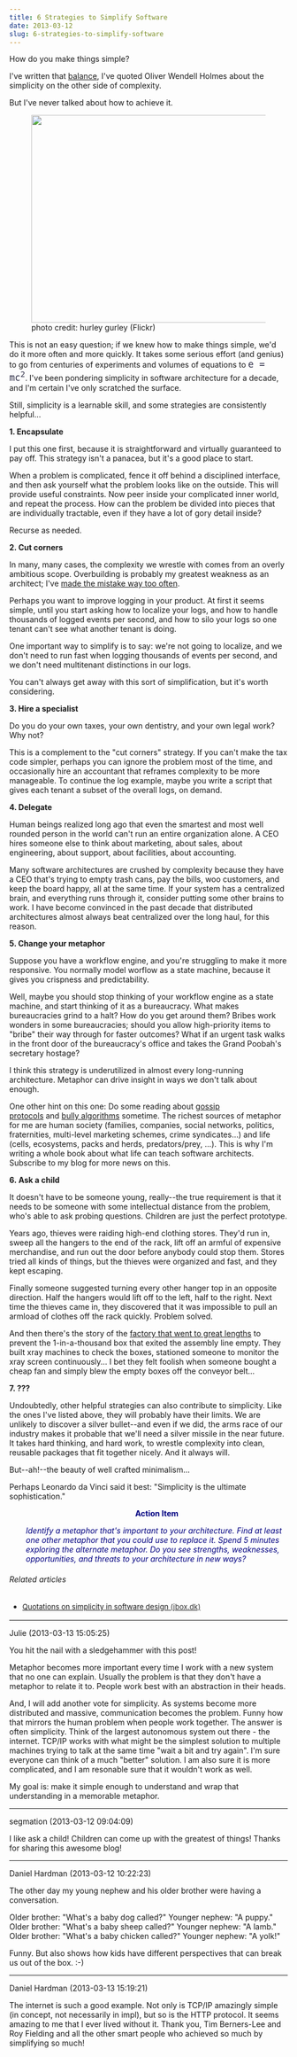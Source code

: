```yaml
---
title: 6 Strategies to Simplify Software
date: 2013-03-12
slug: 6-strategies-to-simplify-software
---
```


How do you make things simple?

I've written that <a title="The Power of Simplicity" href="good-code-is-balanced.md" target="_blank">balance</a>, I've quoted Oliver Wendell Holmes about the simplicity on the other side of complexity.

But I've never talked about how to achieve it.

<figure><img alt="" src="http://farm1.staticflickr.com/11/16139468_0d14545348.jpg" width="500" height="375" /><figcaption>photo credit: hurley gurley (Flickr)</figcaption></figure>

This is not an easy question; if we knew how to make things simple, we'd do it more often and more quickly. It takes some serious effort (and genius) to go from centuries of experiments and volumes of equations to <code style="font-size:120%;color:#303048;">e = mc<sup>2</sup></code>. I've been pondering simplicity in software architecture for a decade, and I'm certain I've only scratched the surface.

Still, simplicity is a learnable skill, and some strategies are consistently helpful...<!--more-->

<strong>1. Encapsulate</strong>

I put this one first, because it is straightforward and virtually guaranteed to pay off. This strategy isn't a panacea, but it's a good place to start.

When a problem is complicated, fence it off behind a disciplined interface, and then ask yourself what the problem looks like on the outside. This will provide useful constraints. Now peer inside your complicated inner world, and repeat the process. How can the problem be divided into pieces that are individually tractable, even if they have a lot of gory detail inside?

Recurse as needed.

<strong>2. Cut corners</strong>

In many, many cases, the complexity we wrestle with comes from an overly ambitious scope. Overbuilding is probably my greatest weakness as an architect; I've <a title="Why I don’t blog about great code" href="why-i-dont-blog-about-great-code.md" target="_blank">made the mistake way too often</a>.

Perhaps you want to improve logging in your product. At first it seems simple, until you start asking how to localize your logs, and how to handle thousands of logged events per second, and how to silo your logs so one tenant can't see what another tenant is doing.

One important way to simplify is to say: we're not going to localize, and we don't need to run fast when logging thousands of events per second, and we don't need multitenant distinctions in our logs.

You can't always get away with this sort of simplification, but it's worth considering.

<strong>3. Hire a specialist</strong>

Do you do your own taxes, your own dentistry, and your own legal work? Why not?

This is a complement to the "cut corners" strategy. If you can't make the tax code simpler, perhaps you can ignore the problem most of the time, and occasionally hire an accountant that reframes complexity to be more manageable. To continue the log example, maybe you write a script that gives each tenant a subset of the overall logs, on demand.

<strong>4. Delegate</strong>

Human beings realized long ago that even the smartest and most well rounded person in the world can't run an entire organization alone. A CEO hires someone else to think about marketing, about sales, about engineering, about support, about facilities, about accounting.

Many software architectures are crushed by complexity because they have a CEO that's trying to empty trash cans, pay the bills, woo customers, and keep the board happy, all at the same time. If your system has a centralized brain, and everything runs through it, consider putting some other brains to work. I have become convinced in the past decade that distributed architectures almost always beat centralized over the long haul, for this reason.

<strong>5. Change your metaphor</strong>

Suppose you have a workflow engine, and you're struggling to make it more responsive. You normally model worflow as a state machine, because it gives you crispness and predictability.

Well, maybe you should stop thinking of your workflow engine as a state machine, and start thinking of it as a bureaucracy. What makes bureaucracies grind to a halt? How do you get around them? Bribes work wonders in some bureaucracies; should you allow high-priority items to "bribe" their way through for faster outcomes? What if an urgent task walks in the front door of the bureaucracy's office and takes the Grand Poobah's secretary hostage?

I think this strategy is underutilized in almost every long-running architecture. Metaphor can drive insight in ways we don't talk about enough.

One other hint on this one: Do some reading about <a href="http://en.wikipedia.org/wiki/Gossip_protocol" target="_blank">gossip protocols</a> and <a href="http://en.wikipedia.org/wiki/Bully_algorithm" target="_blank">bully algorithms</a> sometime. The richest sources of metaphor for me are human society (families, companies, social networks, politics, fraternities, multi-level marketing schemes, crime syndicates...) and life (cells, ecosystems, packs and herds, predators/prey, ...). This is why I'm writing a whole book about what life can teach software architects. Subscribe to my blog for more news on this.

<strong>6. Ask a child</strong>

It doesn't have to be someone young, really--the true requirement is that it needs to be someone with some intellectual distance from the problem, who's able to ask probing questions. Children are just the perfect prototype.

Years ago, thieves were raiding high-end clothing stores. They'd run in, sweep all the hangers to the end of the rack, lift off an armful of expensive merchandise, and run out the door before anybody could stop them. Stores tried all kinds of things, but the thieves were organized and fast, and they kept escaping.

Finally someone suggested turning every other hanger top in an opposite direction. Half the hangers would lift off to the left, half to the right. Next time the thieves came in, they discovered that it was impossible to pull an armload of clothes off the rack quickly. Problem solved.

And then there's the story of the <a href="http://www.thesimplest.net/stories/story-empty-soap-box" target="_blank">factory that went to great lengths</a> to prevent the 1-in-a-thousand box that exited the assembly line empty. They built xray machines to check the boxes, stationed someone to monitor the xray screen continuously... I bet they felt foolish when someone bought a cheap fan and simply blew the empty boxes off the conveyor belt...

<strong>7. ???</strong>

Undoubtedly, other helpful strategies can also contribute to simplicity. Like the ones I've listed above, they will probably have their limits. We are unlikely to discover a silver bullet--and even if we did, the arms race of our industry makes it probable that we'll need a silver missile in the near future. It takes hard thinking, and hard work, to wrestle complexity into clean, reusable packages that fit together nicely. And it always will.

But--ah!--the beauty of well crafted minimalism...

Perhaps Leonardo da Vinci said it best: "Simplicity is the ultimate sophistication."
<p style="padding-left:30px;text-align:center;"><strong><span style="color:#000080;">Action Item</span></strong></p>
<p style="padding-left:30px;"><em><span style="color:#000080;">Identify a metaphor that's important to your architecture. Find at least one other metaphor that you could use to replace it. Spend 5 minutes exploring the alternate metaphor. Do you see strengths, weaknesses, opportunities, and threats to your architecture in new ways?</span></em></p>

<h6 class="zemanta-related-title" style="font-size:1em;">Related articles</h6>
<ul class="zemanta-article-ul">
	<li class="zemanta-article-ul-li"><a href="http://www.jbox.dk/quotations.htm" target="_blank"><span style="font-size:small;"><span style="line-height:19px;">Quotations on simplicity in software design</span></span><span style="color:#333333;font-size:13px;line-height:19px;"> (jbox.dk)</span></a></li>
</ul>

---

Julie (2013-03-13 15:05:25)

You hit the nail with a sledgehammer with this post!

Metaphor becomes more important every time I work with a new system that no one can explain. Usually the problem is that they don't have a metaphor to relate it to. People work best with an abstraction in their heads.

And, I will add another vote for simplicity. As systems become more distributed and massive, communication becomes the problem. Funny how that mirrors the human problem when people work together. The answer is often simplicity. Think of the largest autonomous system out there - the internet. TCP/IP works with what might be the simplest solution to multiple machines trying to talk at the same time "wait a bit and try again". I'm sure everyone can think of a much "better" solution. I am also sure it is more complicated, and I am resonable sure that it wouldn't work as well. 

My goal is: make it simple enough to understand and wrap that understanding in a memorable metaphor.

---

segmation (2013-03-12 09:04:09)

I like ask a child!  Children can come up with the greatest of things!  Thanks for sharing this awesome blog!

---

Daniel Hardman (2013-03-12 10:22:23)

The other day my young nephew and his older brother were having a conversation.

Older brother: "What's a baby dog called?"
Younger nephew: "A puppy."
Older brother: "What's a baby sheep called?"
Younger nephew: "A lamb."
Older brother: "What's a baby chicken called?"
Younger nephew: "A yolk!"

Funny. But also shows how kids have different perspectives that can break us out of the box. :-)

---

Daniel Hardman (2013-03-13 15:19:21)

The internet is such a good example. Not only is TCP/IP amazingly simple (in concept, not necessarily in impl), but so is the HTTP protocol. It seems amazing to me that I ever lived without it. Thank you, Tim Berners-Lee and Roy Fielding and all the other smart people who achieved so much by simplifying so much!









